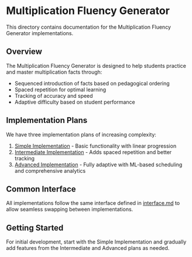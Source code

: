 # Multiplication Fluency Generator

This directory contains documentation for the Multiplication Fluency Generator implementations.

## Overview

The Multiplication Fluency Generator is designed to help students practice and master multiplication facts through:
- Sequenced introduction of facts based on pedagogical ordering
- Spaced repetition for optimal learning
- Tracking of accuracy and speed
- Adaptive difficulty based on student performance

## Implementation Plans

We have three implementation plans of increasing complexity:

1. [Simple Implementation](./simple-implementation.md) - Basic functionality with linear progression
2. [Intermediate Implementation](./intermediate-implementation.md) - Adds spaced repetition and better tracking
3. [Advanced Implementation](./advanced-implementation.md) - Fully adaptive with ML-based scheduling and comprehensive analytics

## Common Interface

All implementations follow the same interface defined in [interface.md](./interface.md) to allow seamless swapping between implementations.

## Getting Started

For initial development, start with the Simple Implementation and gradually add features from the Intermediate and Advanced plans as needed. 